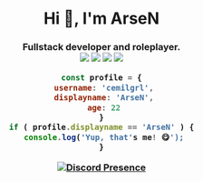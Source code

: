  <h1 align="center">Hi 👋, I'm ArseN</h1>
<h3 align="center">Fullstack developer and roleplayer.
<br>
<div align="center">
  <img src="https://img.shields.io/badge/-HTML-F06529?style=for-the-badge&logo=html5&logoColor=F06529&labelColor=000000">
  <img src="https://img.shields.io/badge/-CSS-2965F1?style=for-the-badge&logo=css3&logoColor=2965F1&labelColor=000000">
  <img src="https://img.shields.io/badge/-Javascript-F0DB4F?style=for-the-badge&logo=javascript&logoColor=F0DB4F&labelColor=000000">
  <img src="https://img.shields.io/badge/-Python-2965F1?style=for-the-badge&logo=python&logoColor=2965F1&labelColor=000000">
</div>

 ```javascript
const profile = {
  username: 'cemilgrl',
  displayname: 'ArseN',
  age: 22
}
if ( profile.displayname == 'ArseN' ) {
  console.log('Yup, that's me! 😋');
}
```

[![Discord Presence](https://lanyard.cnrad.dev/api/1353021320358527067)](https://discord.com/users/1353021320358527067)

